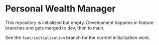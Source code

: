 # Personal Wealth Manager

This repository is initialized but empty. Development happens in feature branches and gets merged to dev, then to main.

See the `feat/initialization` branch for the current initialization work.
